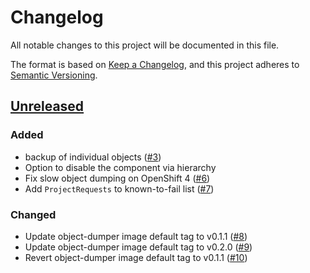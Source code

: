 # Changelog
All notable changes to this project will be documented in this file.

The format is based on [Keep a Changelog](https://keepachangelog.com/en/1.0.0/),
and this project adheres to [Semantic Versioning](https://semver.org/spec/v2.0.0.html).

## [Unreleased]
### Added

- backup of individual objects ([#3])
- Option to disable the component via hierarchy
- Fix slow object dumping on OpenShift 4 ([#6])
- Add `ProjectRequests` to known-to-fail list ([#7])

### Changed

- Update object-dumper image default tag to v0.1.1 ([#8])
- Update object-dumper image default tag to v0.2.0 ([#9])
- Revert object-dumper image default tag to v0.1.1 ([#10])

[Unreleased]: https://github.com/projectsyn/component-cluster-backup/compare/11573bc...HEAD

[#3]: https://github.com/projectsyn/component-cluster-backup/pull/3
[#6]: https://github.com/projectsyn/component-cluster-backup/pull/6
[#7]: https://github.com/projectsyn/component-cluster-backup/pull/7
[#8]: https://github.com/projectsyn/component-cluster-backup/pull/8
[#9]: https://github.com/projectsyn/component-cluster-backup/pull/9
[#10]: https://github.com/projectsyn/component-cluster-backup/pull/10
